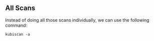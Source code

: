 ## All Scans

Instead of doing all those scans individually, we can use the following command:

`kubiscan -a`
